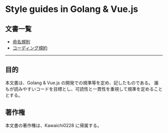 # Style guides in Golang & Vue.js

## 文書一覧

- [命名規則](naming-convention.md)
- [コーディング規約](coding-convention.md)

---

## 目的

本文書は、Golang & Vue.js の開発での規準等を定め、記したものである。
誰もが読みやすいコードを目標とし、可読性と一貫性を重視して規準を定めることとする。

## 著作権

本文書の著作権は、Kawaichi0228 に帰属する。
